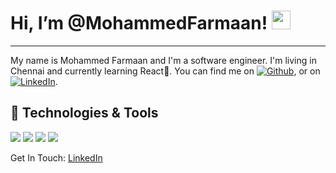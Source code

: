 # Hi, I’m @MohammedFarmaan! <img src="https://raw.githubusercontent.com/MartinHeinz/MartinHeinz/master/wave.gif" width="30px" height="30px" />
___
My name is Mohammed Farmaan and I'm a software engineer. I'm living in Chennai and currently learning React🌱. You can find me on [![Github][1.2]][1],  or on [![LinkedIn][2.2]][2].

## 🔧 Technologies & Tools
![](https://img.shields.io/badge/OS-MacOS-informational?style=flat&logo=macos&logoColor=white&color=2bbc8a)
![](https://img.shields.io/badge/Code-Python-informational?style=flat&logo=python&logoColor=white&color=2bbc8a)
![](https://img.shields.io/badge/Code-JavaScript-informational?style=flat&logo=javascript&logoColor=white&color=2bbc8a)
![](https://img.shields.io/badge/Shell-Bash-informational?style=flat&logo=gnu-bash&logoColor=white&color=2bbc8a)

Get In Touch: [LinkedIn](https://www.linkedin.com/in/mohammed-farmaan-4b2449242/) 

[1.2]: http://i.imgur.com/9I6NRUm.png (github icon without padding)
[2.2]: https://raw.githubusercontent.com/MartinHeinz/MartinHeinz/master/linkedin-3-16.png (LinkedIn icon without padding)


[1]: https://github.com/MohammedFarmaan
[2]: https://www.linkedin.com/in/mohammed-farmaan-4b2449242/
